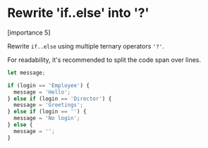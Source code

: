 # Rewrite 'if..else' into '?'

[importance 5]

Rewrite `if..else` using multiple ternary operators `'?'`. 

For readability, it's recommended to split the code span over lines.

```js
let message;

if (login == 'Employee') {
  message = 'Hello';
} else if (login == 'Director') {
  message = 'Greetings';
} else if (login == '') {
  message = 'No login';
} else {
  message = '';
}
```


